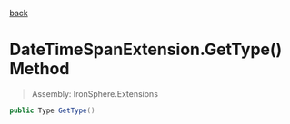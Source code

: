 ﻿

[back](/IronSphere.Extensions/types/DateTimeSpanExtension)

# DateTimeSpanExtension.GetType() Method

> Assembly: IronSphere.Extensions

```csharp
public Type GetType()
```



 
